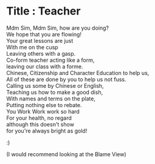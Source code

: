   # Title : Teacher</br>
  Mdm Sim, Mdm Sim, how are you doing?</br>
  We hope that you are flowing!</br>
  Your great lessons are just</br>
  With me on the cusp</br>
  Leaving others with a gasp.</br>
  Co-form teacher acting like a form,</br>
  leaving our class with a forme.</br>
  Chinese, Citizenship and Character Education to help us,</br>
  All of these are done by you to help us not fuss.</br>
  Calling us some by Chinese or English,</br>
  Teaching us how to make a good dish,</br>
  With names and terms on the plate,</br>
  Putting nothing else to rebate.</br>
  You Work Work work so hard</br>
  For your health, no regard</br>
  although this doesn't show</br>
  for you're always bright as gold!</br>
  
  
  :)</br>
  
  
  
  
  
  
  
  
  
  
  
  
  
  
  
  
  
  
  
  
  
  
  
  (I would recommend looking at the Blame View)
  
  
  
